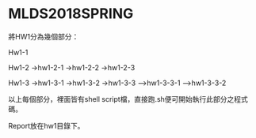 # MLDS2018SPRING

將HW1分為幾個部分：

Hw1-1

Hw1-2
->hw1-2-1
->hw1-2-2
->hw1-2-3

Hw1-3
->hw1-3-1
->hw1-3-2
->hw1-3-3
-->hw1-3-3-1
-->hw1-3-3-2

以上每個部分，裡面皆有shell script檔，直接跑.sh便可開始執行此部分之程式碼。

Report放在hw1目錄下。